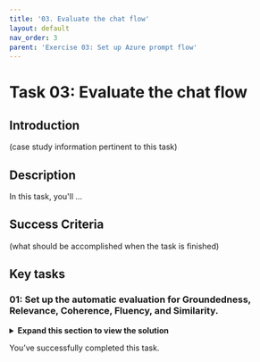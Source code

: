 ```yaml
---
title: '03. Evaluate the chat flow'
layout: default
nav_order: 3
parent: 'Exercise 03: Set up Azure prompt flow'
---
```


# Task 03: Evaluate the chat flow

## Introduction

(case study information pertinent to this task)

## Description

In this task, you'll …

## Success Criteria

(what should be accomplished when the task is finished)

## Key tasks

### 01: Set up the automatic evaluation for Groundedness, Relevance, Coherence, Fluency, and Similarity.

<details markdown="block">
<summary><strong>Expand this section to view the solution</strong></summary>

1. Minimize your browser and open a new file in **Notepad**.

1. Paste in the following content and save the file as **eval.jsonl**:

    ```
    {"query":"Which tent is the most waterproof?","ground_truth":"The Alpine Explorer Tent has the highest rainfly waterproof rating at 3000m","response":"The Alpine Explorer Tent is known for its high waterproof rating of 3000mm.","chat_history":[],"context":"When choosing a tent for harsh weather conditions, it's important to consider waterproof ratings, durability, and materials used in the design."}
    {"query":"Which camping table holds the most weight?","ground_truth":"The Adventure Dining Table has a higher weight capacity than all of the other camping tables mentioned","response":"The Adventure Dining Table holds more weight than others, with a capacity of 200 lbs.","chat_history":[],"context":"A camping table should be chosen based on weight capacity, size, and durability, especially if heavy gear or multiple people will be using it."}
    {"query":"How much do the TrailWalker Hiking Shoes cost?","ground_truth":"The Trailewalker Hiking Shoes are priced at $110","response":"The TrailWalker Hiking Shoes are currently priced at $110.","chat_history":[],"context":"When shopping for hiking shoes, consider the price along with factors like comfort, grip, and durability."}
    {"query":"What is the proper care for TrailWalker hiking shoes?","ground_truth":"After each use, remove any dirt or debris by brushing or wiping the shoes with a damp cloth.","response":"To care for your TrailWalker Hiking Shoes, brush off dirt and wipe them with a damp cloth after each use.","chat_history":[],"context":"Proper care and cleaning of hiking shoes help preserve their lifespan and performance during outdoor adventures."}
    {"query":"What brand is TrailMaster tent?","ground_truth":"OutdoorLiving","response":"The TrailMaster tent is manufactured by OutdoorLiving.","chat_history":[],"context":"When choosing a tent, it's important to know the brand and its reputation for durability and performance in different weather conditions."}
    {"query":"How do I carry the TrailMaster tent around?","ground_truth":"Carry bag included for convenient storage and transportation","response":"The TrailMaster tent comes with a carry bag for easy storage and transport.","chat_history":[],"context":"Having a convenient carry bag for a tent is crucial for transporting and storing it without taking up too much space."}
    {"query":"What is the floor area for Floor Area?","ground_truth":"80 square feet","response":"The floor area of the tent is 80 square feet.","chat_history":[],"context":"The floor area of a tent plays a critical role in how many people and gear it can comfortably accommodate."}
    {"query":"What is the material for TrailBlaze Hiking Pants?","ground_truth":"Made of high-quality nylon fabric","response":"TrailBlaze Hiking Pants are made from durable nylon fabric.","chat_history":[],"context":"The material used in hiking pants should be lightweight, durable, and breathable to ensure comfort on long treks."}
    {"query":"What color does TrailBlaze Hiking Pants come in?","ground_truth":"Khaki","response":"TrailBlaze Hiking Pants are available in khaki color.","chat_history":[],"context":"Hiking pants are often available in neutral colors such as khaki, which blend well with outdoor environments and provide versatility."}
    {"query":"Can the warranty for TrailBlaze pants be transferred?","ground_truth":"The warranty is non-transferable and applies only to the original purchaser of the TrailBlaze Hiking Pants. It is valid only when the product is purchased from an authorized retailer.","response":"No, the warranty for TrailBlaze pants cannot be transferred. It only applies to the original purchaser.","chat_history":[],"context":"Warranties for outdoor gear often have specific terms, including non-transferability, to ensure protection for the original buyer."}
    {"query":"How long are the TrailBlaze pants under warranty for?","ground_truth":"The TrailBlaze Hiking Pants are backed by a 1-year limited warranty from the date of purchase.","response":"The warranty for TrailBlaze Hiking Pants lasts for 1 year from the date of purchase.","chat_history":[],"context":"Outdoor gear typically comes with a limited warranty to ensure quality and address any manufacturing defects within a certain time frame."}
    {"query":"What is the material for PowerBurner Camping Stove?","ground_truth":"Stainless Steel","response":"The PowerBurner Camping Stove is made from stainless steel.","chat_history":[],"context":"Camping stoves are often made from durable materials like stainless steel to withstand outdoor conditions and extended use."}
    {"query":"Is France in Europe?","ground_truth":"Sorry, I can only handle queries related to outdoor/camping gear and equipment.","response":"I'm afraid I can only answer questions related to outdoor gear and equipment.","chat_history":[],"context":"This model is designed to assist with questions about camping gear, tents, hiking shoes, and similar outdoor products."}
    ```

1. Return to the **chatflow1** page, select **Evaluate**,then select **Automated evaluation**.

    ![jd9ditm5.jpg](../media/jd9ditm5.jpg)

1. On the **Basic information** tab, set the **Evaluation name** to **eval1** , then select **Next**.

1. On the **Configure test data** tab, select **+ Add your dataset**.

1. Select **Upload file**, then select the **eval.jsonl** file.

1. Once the data loads, ensure the **chat_history** value is set to **${data.chat_history}** and the **query** value is set to **${data.query}**, then select **Next**.

    ![dbe6ai26.jpg](../media/dbe6ai26.jpg)

1. On the **Select metrics** tab, select the checkboxes for **Groundedness**, **Relevance**, **Coherence**, **Fluency**, and **Similarity**.

1. Select your connection from the **Connection** dropdown menu. The **gpt-4o-mini** model should be automatically selected.

    ![t8boqae7.jpg](../media/t8boqae7.jpg)

1. Scroll to the bottom of the page and  ensure the data mapping is correct, then select **Next**:

    ![vkklefre.jpg](../media/vkklefre.jpg)

1. Select **Submit** and wait for the evaluation to finish.

    {: .important }
    > Once the evaluation is finished, you'll see scores for the metrics that were selected. These scores are based on the chat flow's response to the test data. You can move through the evaluation to see more detailed information on the metric scores and the reasoning behind those scores.
    
    ![9dyabizf.jpg](../media/9dyabizf.jpg)

</details>

You’ve successfully completed this task.
